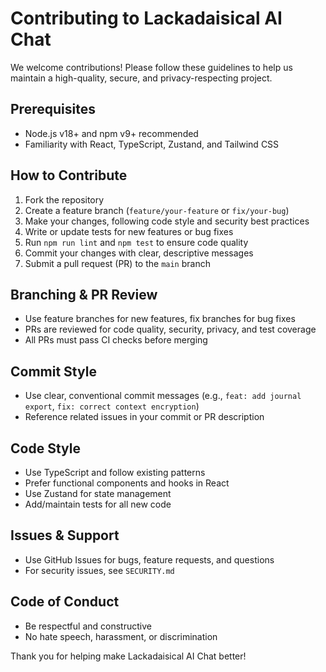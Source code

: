 
# Contributing to Lackadaisical AI Chat

We welcome contributions! Please follow these guidelines to help us maintain a high-quality, secure, and privacy-respecting project.

## Prerequisites
- Node.js v18+ and npm v9+ recommended
- Familiarity with React, TypeScript, Zustand, and Tailwind CSS

## How to Contribute
1. Fork the repository
2. Create a feature branch (`feature/your-feature` or `fix/your-bug`)
3. Make your changes, following code style and security best practices
4. Write or update tests for new features or bug fixes
5. Run `npm run lint` and `npm test` to ensure code quality
6. Commit your changes with clear, descriptive messages
7. Submit a pull request (PR) to the `main` branch

## Branching & PR Review
- Use feature branches for new features, fix branches for bug fixes
- PRs are reviewed for code quality, security, privacy, and test coverage
- All PRs must pass CI checks before merging

## Commit Style
- Use clear, conventional commit messages (e.g., `feat: add journal export`, `fix: correct context encryption`)
- Reference related issues in your commit or PR description

## Code Style
- Use TypeScript and follow existing patterns
- Prefer functional components and hooks in React
- Use Zustand for state management
- Add/maintain tests for all new code

## Issues & Support
- Use GitHub Issues for bugs, feature requests, and questions
- For security issues, see `SECURITY.md`

## Code of Conduct
- Be respectful and constructive
- No hate speech, harassment, or discrimination

Thank you for helping make Lackadaisical AI Chat better!
